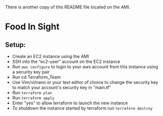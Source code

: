 There is another copy of this README file located on the AMI.
# Food In Sight
## Setup:
- Create an EC2 instance using the AMI
- SSH into the “ec2-user” account on the EC2 instance
- Run `aws configure` to login to your aws account from this instance using a security key pair
- Run cd Terraform_Team
- Use Vim/vi/nano or your text editor of choice to change the security key to match your account's
security key in "main.tf"
- Run `terraform plan`
- Run `terraform apply`
- Enter "yes" to allow terraform to launch the new instance
- To shutdown the instance started by terraform run `terraform destroy`
